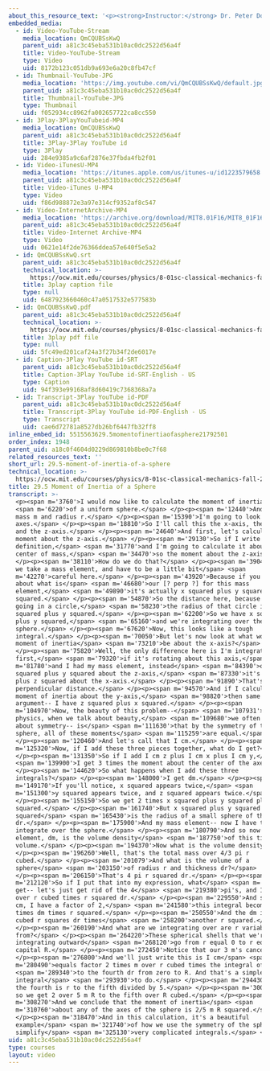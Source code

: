 ```yaml
---
about_this_resource_text: '<p><strong>Instructor:</strong> Dr. Peter Dourmashkin</p>'
embedded_media:
  - id: Video-YouTube-Stream
    media_location: QmCQUBSsKwQ
    parent_uid: a81c3c45eba531b10ac0dc2522d56a4f
    title: Video-YouTube-Stream
    type: Video
    uid: 8172b123c051db9a693e6a20c8fb47cf
  - id: Thumbnail-YouTube-JPG
    media_location: 'https://img.youtube.com/vi/QmCQUBSsKwQ/default.jpg'
    parent_uid: a81c3c45eba531b10ac0dc2522d56a4f
    title: Thumbnail-YouTube-JPG
    type: Thumbnail
    uid: f052934cc8962fa002657722ca8cc550
  - id: 3Play-3PlayYouTubeid-MP4
    media_location: QmCQUBSsKwQ
    parent_uid: a81c3c45eba531b10ac0dc2522d56a4f
    title: 3Play-3Play YouTube id
    type: 3Play
    uid: 284e9385a9c6af2876e37fbda4fb2f01
  - id: Video-iTunesU-MP4
    media_location: 'https://itunes.apple.com/us/itunes-u/id1223579658'
    parent_uid: a81c3c45eba531b10ac0dc2522d56a4f
    title: Video-iTunes U-MP4
    type: Video
    uid: f86d988872e3a97e314cf9352af8c547
  - id: Video-InternetArchive-MP4
    media_location: 'https://archive.org/download/MIT8.01F16/MIT8_01F16_L29DD01_360p.mp4'
    parent_uid: a81c3c45eba531b10ac0dc2522d56a4f
    title: Video-Internet Archive-MP4
    type: Video
    uid: 0621e14f2de76366ddea57e640f5e5a2
  - id: QmCQUBSsKwQ.srt
    parent_uid: a81c3c45eba531b10ac0dc2522d56a4f
    technical_location: >-
      https://ocw.mit.edu/courses/physics/8-01sc-classical-mechanics-fall-2016/week-10-rotational-motion/29.5-moment-of-inertia-of-a-sphere/29.5-moment-of-inertia-of-a-sphere/QmCQUBSsKwQ.srt
    title: 3play caption file
    type: null
    uid: 6487923660460c47a0517532e577583b
  - id: QmCQUBSsKwQ.pdf
    parent_uid: a81c3c45eba531b10ac0dc2522d56a4f
    technical_location: >-
      https://ocw.mit.edu/courses/physics/8-01sc-classical-mechanics-fall-2016/week-10-rotational-motion/29.5-moment-of-inertia-of-a-sphere/29.5-moment-of-inertia-of-a-sphere/QmCQUBSsKwQ.pdf
    title: 3play pdf file
    type: null
    uid: 5fc49ed201caf24a3f27b34f2de6017e
  - id: Caption-3Play YouTube id-SRT
    parent_uid: a81c3c45eba531b10ac0dc2522d56a4f
    title: Caption-3Play YouTube id-SRT-English - US
    type: Caption
    uid: 94f393e99168af8d60419c7368368a7a
  - id: Transcript-3Play YouTube id-PDF
    parent_uid: a81c3c45eba531b10ac0dc2522d56a4f
    title: Transcript-3Play YouTube id-PDF-English - US
    type: Transcript
    uid: cae6d72781a8527db26bf6447fb32ff8
inline_embed_id: 5515563629.5momentofinertiaofasphere21792501
order_index: 1948
parent_uid: a18c0f4604d0229d869810b8be0c7f68
related_resources_text: ''
short_url: 29.5-moment-of-inertia-of-a-sphere
technical_location: >-
  https://ocw.mit.edu/courses/physics/8-01sc-classical-mechanics-fall-2016/week-10-rotational-motion/29.5-moment-of-inertia-of-a-sphere/29.5-moment-of-inertia-of-a-sphere
title: 29.5 Moment of Inertia of a Sphere
transcript: >-
  <p><span m='3760'>I would now like to calculate the moment of inertia</span>
  <span m='6220'>of a uniform sphere.</span> </p><p><span m='12440'>And it has a
  mass m and radius r.</span> </p><p><span m='15390'>I'm going to look at three
  axes.</span> </p><p><span m='18810'>So I'll call this the x-axis, the y-axis,
  and the z-axis.</span> </p><p><span m='24640'>And first, let's calculate the
  moment about the z-axis.</span> </p><p><span m='29130'>So if I write down our
  definition,</span> <span m='31770'>and I'm going to calculate it about the
  center of mass,</span> <span m='34470'>so the moment about the z-axis.</span>
  </p><p><span m='38110'>How do we do that?</span> </p><p><span m='39040'>Well,
  we take a mass element, and have to be a little bit</span> <span
  m='42270'>careful here.</span> </p><p><span m='43920'>Because if you think
  about what is</span> <span m='46680'>our [? perp ?] for this mass
  element,</span> <span m='49890'>it's actually x squared plus y squared,
  squared.</span> </p><p><span m='54870'>So the distance here, because it's
  going in a circle,</span> <span m='58230'>the radius of that circle is x
  squared plus y squared.</span> </p><p><span m='62200'>So we have x squared
  plus y squared,</span> <span m='65160'>and we're integrating over the
  sphere.</span> </p><p><span m='67620'>Now, this looks like a tough
  integral.</span> </p><p><span m='70050'>But let's now look at what would the
  moment of inertia</span> <span m='73210'>be about the x-axis?</span>
  </p><p><span m='75820'>Well, the only difference here is I'm integrating now,
  first,</span> <span m='79320'>if it's rotating about this axis,</span> <span
  m='81780'>and I had my mass element, instead</span> <span m='84390'>of x
  squared plus y squared about the z-axis,</span> <span m='87330'>it's y squared
  plus z squared about the x-axis.</span> </p><p><span m='91890'>That's the
  perpendicular distance.</span> </p><p><span m='94570'>And if I calculate the
  moment of inertia about the y-axis,</span> <span m='98820'>then same
  argument-- I have z squared plus x squared.</span> </p><p><span
  m='104970'>Now, the beauty of this problem--</span> <span m='107931'>and in
  physics, when we talk about beauty,</span> <span m='109680'>we often talk
  about symmetry-- is</span> <span m='111630'>that by the symmetry of the
  sphere, all of these moments</span> <span m='115259'>are equal.</span>
  </p><p><span m='120460'>And let's call that I cm.</span> </p><p><span
  m='125320'>Now, if I add these three pieces together, what do I get?</span>
  </p><p><span m='131350'>So if I add I cm z plus I cm x plus I cm y,</span>
  <span m='139900'>I get 3 times the moment about the center of the axes.</span>
  </p><p><span m='144620'>So what happens when I add these three
  integrals?</span> </p><p><span m='148000'>I get dm.</span> </p><p><span
  m='149170'>If you'll notice, x squared appears twice,</span> <span
  m='151300'>y squared appears twice, and z squared appears twice.</span>
  </p><p><span m='155150'>So we get 2 times x squared plus y squared plus z
  squared.</span> </p><p><span m='161740'>But x squared plus y squared plus z
  squared</span> <span m='165430'>is the radius of a small sphere of thickness
  dr.</span> </p><p><span m='175900'>And my mass element-- now I have to
  integrate over the sphere.</span> </p><p><span m='180790'>And so now our mass
  element, dm, is the volume density</span> <span m='187750'>of this times the
  volume.</span> </p><p><span m='194370'>Now what is the volume density?</span>
  </p><p><span m='196260'>Well, that's the total mass over 4/3 pi r
  cubed.</span> </p><p><span m='201079'>And what is the volume of a
  sphere</span> <span m='203150'>of radius r and thickness dr?</span>
  </p><p><span m='206150'>That's 4 pi r squared dr.</span> </p><p><span
  m='212120'>So if I put that into my expression, what</span> <span m='217220'>I
  get-- let's just get rid of the 4</span> <span m='219380'>pi's, and I get 3m
  over r cubed times r squared dr.</span> </p><p><span m='229550'>And so our 3 I
  cm, I have a factor of 2,</span> <span m='241580'>this integral becomes 2
  times dm times r squared.</span> </p><p><span m='250550'>And the dm is 3m r
  cubed r squares dr times</span> <span m='258200'>another r squared.</span>
  </p><p><span m='260190'>And what are we integrating over are r variable
  from?</span> </p><p><span m='264220'>These spherical shells that we're
  integrating outward</span> <span m='268120'>go from r equal 0 to r equal
  capital R.</span> </p><p><span m='272450'>Notice that our 3 m's cancel.</span>
  </p><p><span m='276800'>And we'll just write this is I cm</span> <span
  m='280490'>equals factor 2 times m over r cubed times the integral of r</span>
  <span m='289340'>to the fourth dr from zero to R. And that's a simple
  integral</span> <span m='293930'>to do.</span> </p><p><span m='294430'>r to
  the fourth is r to the fifth divided by 5.</span> </p><p><span m='300840'>And
  so we get 2 over 5 m R to the fifth over R cubed.</span> </p><p><span
  m='308270'>And we conclude that the moment of inertia</span> <span
  m='310760'>about any of the axes of the sphere is 2/5 m R squared.</span>
  </p><p><span m='318470'>And in this calculation, it's a beautiful
  example</span> <span m='321740'>of how we use the symmetry of the sphere to
  simplify</span> <span m='325130'>very complicated integrals.</span> </p>
uid: a81c3c45eba531b10ac0dc2522d56a4f
type: courses
layout: video
---
```

